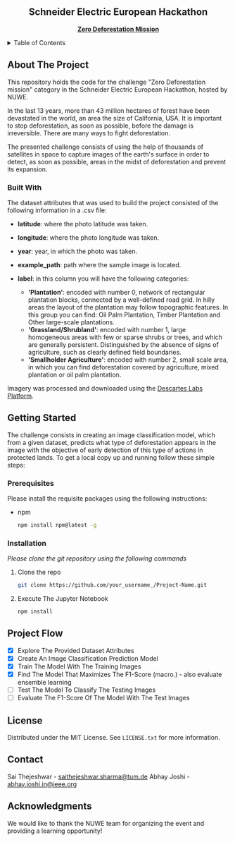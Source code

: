 <br />
  <h2 align="center">Schneider Electric European Hackathon</h2>
  <p align="center">
    <a href="https://nuwe.io/dev/event/schneider-electric-european-hackathon"><strong>Zero Deforestation Mission</strong></a>
    <br />
  </p>
</div>

<!-- TABLE OF CONTENTS -->
<details>

  <summary>Table of Contents</summary>
  <ol>
    <li>
      <a href="#about-the-project">About The Project</a>
      <ul>
        <li><a href="#built-with">Built With</a></li>
      </ul>
    </li>
    <li>
      <a href="#getting-started">Getting Started</a>
      <ul>
        <li><a href="#prerequisites">Prerequisites</a></li>
        <li><a href="#installation">Installation</a></li>
      </ul>
    </li>
    <li><a href="#project-flow">Project Flow</a></li>
    <li><a href="#license">License</a></li>
    <li><a href="#contact">Contact</a></li>
    <li><a href="#acknowledgments">Acknowledgments</a></li>
  </ol>
</details>



<!-- ABOUT THE PROJECT -->
## About The Project

This repository holds the code for the challenge "Zero Deforestation mission" category in the Schneider Electric European Hackathon, hosted by NUWE.

In the last 13 years, more than 43 million hectares of forest have been devastated in the world, an area the size of California, USA. It is important to stop deforestation, as soon as possible, before the damage is irreversible. There are many ways to fight deforestation. 

The presented challenge consists of using the help of thousands of satellites in space to capture images of the earth's surface in order to detect, as soon as possible, areas in the midst of deforestation and prevent its expansion.

### Built With

The dataset attributes that was used to build the project consisted of the following information in a .csv file: 

-   **latitude**: where the photo latitude was taken.
-   **longitude**: where the photo longitude was taken.
-   **year**: year, in which the photo was taken.
-   **example_path**: path where the sample image is located.
-   **label**: in this column you will have the following categories:

    -   **'Plantation'**: encoded with number 0, network of rectangular plantation blocks, connected by a well-defined road grid. In hilly areas the layout of the plantation may follow topographic features. In this group you can find: Oil Palm Plantation, Timber Plantation and Other large-scale plantations.
    -   **'Grassland/Shrubland'**: encoded with number 1, large homogeneous areas with few or sparse shrubs or trees, and which are generally persistent. Distinguished by the absence of signs of agriculture, such as clearly defined field boundaries.
    -   **'Smallholder Agriculture'**: encoded with number 2, small scale area, in which you can find deforestation covered by agriculture, mixed plantation or oil palm plantation.
 
Imagery was processed and downloaded using the [Descartes Labs Platform](https://www.descarteslabs.com/).

<!-- GETTING STARTED -->
## Getting Started

The challenge consists in creating an image classification model, which from a given dataset, predicts what type of deforestation appears in the image with the objective of early detection of this type of actions in protected lands. To get a local copy up and running follow these simple steps:

### Prerequisites

Please install the requisite packages using the following instructions:
* npm
  ```sh
  npm install npm@latest -g
  ```

### Installation

_Please clone the git repository using the following commands_

1. Clone the repo
   ```sh
   git clone https://github.com/your_username_/Project-Name.git
   ```
2. Execute The Jupyter Notebook
   ```sh
   npm install
   ```

<!-- ROADMAP -->
## Project Flow

- [x] Explore The Provided Dataset Attributes
- [x] Create An Image Classification Prediction Model
- [x] Train The Model With The Training Images
- [x] Find The Model That Maximizes The F1-Score (macro.) - also evaluate ensemble learning
- [ ] Test The Model To Classify The Testing Images
- [ ] Evaluate The F1-Score Of The Model With The Test Images
<!-- LICENSE -->
## License

Distributed under the MIT License. See `LICENSE.txt` for more information.

<!-- CONTACT -->
## Contact

Sai Thejeshwar - saithejeshwar.sharma@tum.de
Abhay Joshi - abhay.joshi.in@ieee.org

<!-- ACKNOWLEDGMENTS -->
## Acknowledgments

We would like to thank the NUWE team for organizing the event and providing a learning opportunity!
